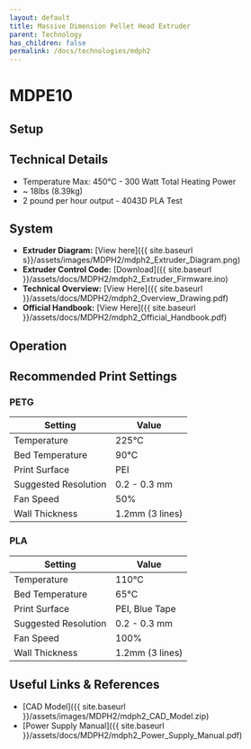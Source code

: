 ```yaml
---
layout: default
title: Massive Dimension Pellet Head Extruder 
parent: Technology
has_children: false
permalink: /docs/technologies/mdph2
---
```

# MDPE10



## Setup



## Technical Details

- Temperature Max: 450°C - 300 Watt Total Heating Power
- ~ 18lbs (8.39kg)
- 2 pound per hour output - 4043D PLA Test

## System

- **Extruder Diagram:** [View here]({{ site.baseurl s}}/assets/images/MDPH2/mdph2_Extruder_Diagram.png)
- **Extruder Control Code:** [Download]({{ site.baseurl }}/assets/docs/MDPH2/mdph2_Extruder_Firmware.ino) 
- **Technical Overview:** [View Here]({{ site.baseurl }}/assets/docs/MDPH2/mdph2_Overview_Drawing.pdf)
- **Official Handbook:** [View Here]({{ site.baseurl }}/assets/docs/MDPH2/mdph2_Official_Handbook.pdf)

## Operation





## Recommended Print Settings

### PETG

| Setting                  | Value               |
|--------------------------|---------------------|
| Temperature              | 225°C               |
| Bed Temperature          | 90°C                |
| Print Surface           | PEI                  |
| Suggested Resolution    | 0.2 - 0.3 mm        |
| Fan Speed               | 50%                 |
| Wall Thickness          | 1.2mm (3 lines)     |

### PLA

| Setting                  | Value               |
|--------------------------|---------------------|
| Temperature              | 110°C               |
| Bed Temperature          | 65°C                |
| Print Surface           | PEI, Blue Tape      |
| Suggested Resolution    | 0.2 - 0.3 mm        |
| Fan Speed               | 100%                |
| Wall Thickness          | 1.2mm (3 lines)     |

## Useful Links & References

- [CAD Model]({{ site.baseurl }}/assets/images/MDPH2/mdph2_CAD_Model.zip)
- [Power Supply Manual]({{ site.baseurl }}/assets/docs/MDPH2/mdph2_Power_Supply_Manual.pdf)